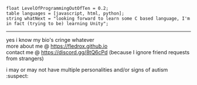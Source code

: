     float LevelOfProgrammingOutOfTen = 0.2;
    table languages = [javascript, html, python];
    string whatNext = "looking forward to learn some C based language, I'm in fact (trying to be) learning Unity";

---

yes i know my bio's cringe whatever  
more about me @ https://fledrox.github.io  
contact me @ https://discord.gg/8tQ6cPd (because I ignore friend requests from strangers)  

i may or may not have multiple personalities and/or signs of autism :suspect:
